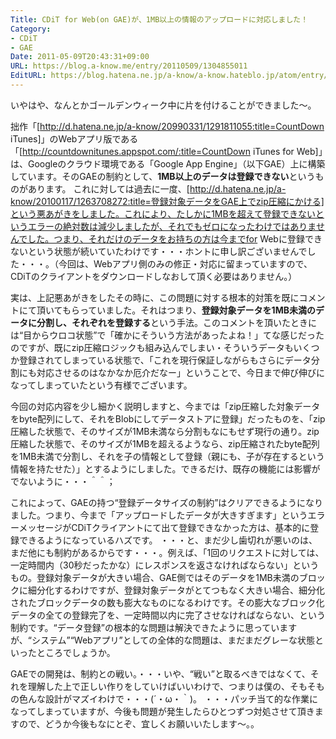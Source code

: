 ```yaml
---
Title: CDiT for Web(on GAE)が、1MB以上の情報のアップロードに対応しました！
Category:
- CDiT
- GAE
Date: 2011-05-09T20:43:31+09:00
URL: https://blog.a-know.me/entry/20110509/1304855011
EditURL: https://blog.hatena.ne.jp/a-know/a-know.hateblo.jp/atom/entry/12921228815727979730
---
```


いやはや、なんとかゴールデンウィーク中に片を付けることができました〜。


拙作「[http://d.hatena.ne.jp/a-know/20990331/1291811055:title=CountDown iTunes]」のWebアプリ版である「[http://countdownitunes.appspot.com/:title=CountDown iTunes for Web]」は、Googleのクラウド環境である「Google App Engine」（以下GAE）上に構築しています。そのGAEの制約として、<span class="deco" style="font-weight:bold;">1MB以上のデータは登録できない</span>というものがあります。
これに対しては過去に一度、[http://d.hatena.ne.jp/a-know/20100117/1263708272:title=登録対象データをGAE上でzip圧縮にかける]という悪あがきをしました。これにより、たしかに1MBを超えて登録できないというエラーの絶対数は減少しましたが、それでもゼロになったわけではありませんでした。つまり、それだけのデータをお持ちの方は今までfor Webに登録できないという状態が続いていたわけです・・・ホントに申し訳ございませんでした・・・。（今回は、Webアプリ側のみの修正・対応に留まっていますので、CDiTのクライアントをダウンロードしなおして頂く必要はありません。）


実は、上記悪あがきをしたその時に、この問題に対する根本的対策を既にコメントにて頂いてもらっていました。それはつまり、<span class="deco" style="font-weight:bold;">登録対象データを1MB未満のデータに分割し、それぞれを登録する</span>という手法。このコメントを頂いたときには“目からウロコ状態”で「確かにそういう方法があったよね！」てな感じだったのですが、既にzip圧縮ロジックも組み込んでしまい・そういうデータもいくつか登録されてしまっている状態で、「これを現行保証しながらもさらにデータ分割にも対応させるのはなかなか厄介だなー」ということで、今日まで伸び伸びになってしまっていたという有様でございます。


今回の対応内容を少し細かく説明しますと、今までは「zip圧縮した対象データをbyte配列にして、それをBlobにしてデータストアに登録」だったものを、「zip圧縮した状態で、そのサイズが1MB未満なら分割もなにもせず現行の通り。zip圧縮した状態で、そのサイズが1MBを超えるようなら、zip圧縮されたbyte配列を1MB未満で分割し、それを子の情報として登録（親にも、子が存在するという情報を持たせた）」とするようにしました。できるだけ、既存の機能には影響がでないように・・・＾＾；


これによって、GAEの持つ“登録データサイズの制約”はクリアできるようになりました。つまり、今まで「アップロードしたデータが大きすぎます」というエラーメッセージがCDiTクライアントにて出て登録できなかった方は、基本的に登録できるようになっているハズです。
・・・と、まだ少し歯切れが悪いのは、まだ他にも制約があるからです・・・。例えば、「1回のリクエストに対しては、一定時間内（30秒だったかな）にレスポンスを返さなければならない」というもの。登録対象データが大きい場合、GAE側ではそのデータを1MB未満のブロックに細分化するわけですが、登録対象データがとてつもなく大きい場合、細分化されたブロックデータの数も膨大なものになるわけです。その膨大なブロック化データの全ての登録完了を、一定時間以内に完了させなければならない、という制約です。“データ登録”の根本的な問題は解決できたように思っていますが、“システム”“Webアプリ”としての全体的な問題は、まだまだグレーな状態といったところでしょうか。


GAEでの開発は、制約との戦い。・・・いや、“戦い”と取るべきではなくて、それを理解した上で正しい作りをしていけばいいわけで、つまりは僕の、そもそもの色んな設計がマズイわけで・・・(´・ω・｀)。
・・・パッチ当て的な作業になってしまっていますが、今後も問題が発生したらひとつずつ対処させて頂きますので、どうか今後もなにとぞ、宜しくお願いいたします〜。。


<script src="https://moshi-moshi.moshimo.works/moshimoshi/a_know_blog/20110509-1304855011?title=CDiT%20for%20Web(on%20GAE)%E3%81%8C%E3%80%811MB%E4%BB%A5%E4%B8%8A%E3%81%AE%E6%83%85%E5%A0%B1%E3%81%AE%E3%82%A2%E3%83%83%E3%83%97%E3%83%AD%E3%83%BC%E3%83%89%E3%81%AB%E5%AF%BE%E5%BF%9C%E3%81%97%E3%81%BE%E3%81%97%E3%81%9F%EF%BC%81"></script>
